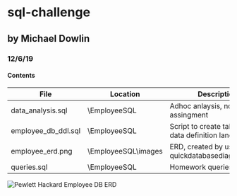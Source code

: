 # sql-challenge
## by Michael Dowlin
### 12/6/19

#### Contents

| File                | Location            | Description                                         |
|---------------------|---------------------|-----------------------------------------------------|
|data_analysis.sql    |\EmployeeSQL         |Adhoc anlaysis, not part of assingment               |
|employee_db_ddl.sql  |\EmployeeSQL         |Script to create tables, or data definition language |
|employee_erd.png     |\EmployeeSQL\images  |ERD, created by using quickdatabasediagrams.com      |                
|queries.sql          |\EmployeeSQL         |Homework queries                                     |

![Pewlett Hackard Employee DB ERD](images/employee_erd.png)
